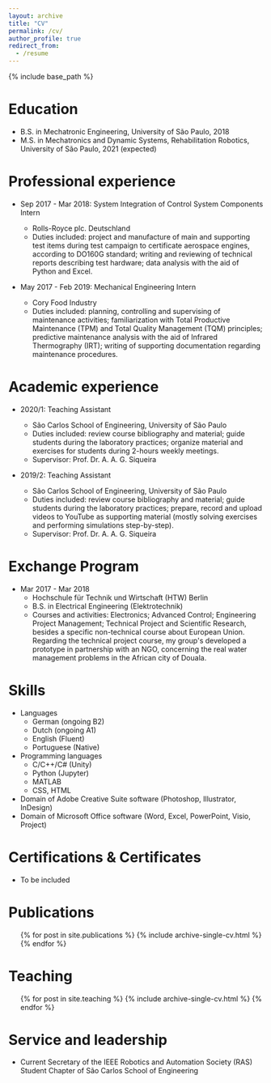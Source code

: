 ```yaml
---
layout: archive
title: "CV"
permalink: /cv/
author_profile: true
redirect_from:
  - /resume
---
```


{% include base_path %}

Education
======
* B.S. in Mechatronic Engineering, University of São Paulo, 2018
* M.S. in Mechatronics and Dynamic Systems, Rehabilitation Robotics, University of São Paulo, 2021 (expected)

Professional experience
======
* Sep 2017 - Mar 2018: System Integration of Control System Components Intern
  * Rolls-Royce plc. Deutschland
  * Duties included: project and manufacture of main and supporting test items during test campaign to certificate aerospace engines, according to DO160G standard; writing and reviewing of technical reports describing test hardware; data analysis with the aid of Python and Excel. 

* May 2017 - Feb 2019: Mechanical Engineering Intern
  * Cory Food Industry
  * Duties included: planning, controlling and supervising of maintenance activities; familiarization with Total Productive Maintenance (TPM) and Total Quality Management (TQM) principles; predictive maintenance analysis with the aid of Infrared Thermography (IRT); writing of supporting documentation regarding maintenance procedures.

Academic experience
======
* 2020/1: Teaching Assistant
  * São Carlos School of Engineering, University of São Paulo
  * Duties included: review course bibliography and material; guide students during the laboratory practices; organize material and exercises for students during 2-hours weekly meetings.
  * Supervisor: Prof. Dr. A. A. G. Siqueira

* 2019/2: Teaching Assistant
  * São Carlos School of Engineering, University of São Paulo
  * Duties included: review course bibliography and material; guide students during the laboratory practices; prepare, record and upload videos to YouTube as supporting material (mostly solving exercises and performing simulations step-by-step).
  * Supervisor: Prof. Dr. A. A. G. Siqueira

Exchange Program
======
* Mar 2017 - Mar 2018
  * Hochschule für Technik und Wirtschaft (HTW) Berlin
  * B.S. in Electrical Engineering (Elektrotechnik)
  * Courses and activities: Electronics; Advanced Control; Engineering Project Management; Technical Project and Scientific Research, besides a specific non-technical course about European Union. Regarding the technical project course, my group's developed a prototype in partnership with an NGO, concerning the real water management problems in the African city of Douala.

Skills
======
* Languages
  * German (ongoing B2)
  * Dutch (ongoing A1)
  * English (Fluent)
  * Portuguese (Native)
* Programming languages
  * C/C++/C# (Unity)
  * Python (Jupyter)
  * MATLAB
  * CSS, HTML
* Domain of Adobe Creative Suite software (Photoshop, Illustrator, InDesign)
* Domain of Microsoft Office software (Word, Excel, PowerPoint, Visio, Project)

Certifications & Certificates
======
* To be included

Publications
======
  <ul>{% for post in site.publications %}
    {% include archive-single-cv.html %}
  {% endfor %}</ul>
  
Teaching
======
  <ul>{% for post in site.teaching %}
    {% include archive-single-cv.html %}
  {% endfor %}</ul>
  
Service and leadership
======
* Current Secretary of the IEEE Robotics and Automation Society (RAS) Student Chapter of São Carlos School of Engineering